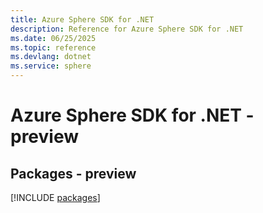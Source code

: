 ```yaml
---
title: Azure Sphere SDK for .NET
description: Reference for Azure Sphere SDK for .NET
ms.date: 06/25/2025
ms.topic: reference
ms.devlang: dotnet
ms.service: sphere
---
```

# Azure Sphere SDK for .NET - preview
## Packages - preview
[!INCLUDE [packages](sphere-index.md)]